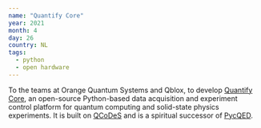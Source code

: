 ```yaml
---
name: "Quantify Core"
year: 2021
month: 4
day: 26
country: NL
tags:
  - python
  - open hardware
---
```

To the teams at Orange Quantum Systems and Qblox, to develop [Quantify Core](https://quantify-quantify-core.readthedocs-hosted.com/en/stable/), an open-source Python-based data acquisition and experiment control platform for quantum computing and solid-state physics experiments. It is built on [QCoDeS](https://qcodes.github.io/Qcodes/) and is a spiritual successor of [PycQED](https://github.com/DiCarloLab-Delft/PycQED_py3).
